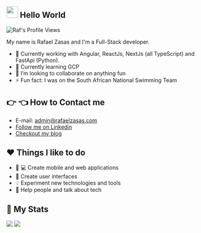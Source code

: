 ## <img src="https://raw.githubusercontent.com/MartinHeinz/MartinHeinz/master/wave.gif" width="30px"> Hello World

<p align="left"> 
  <img src="https://komarev.com/ghpvc/?username=RafaelZasas&color=blueviolet" alt="Raf's Profile Views" />
</p>

My name is Rafael Zasas and I'm a Full-Stack developer. 

- 🔭 Currently working with Angular, ReactJs, NextJs (all TypeScript) and FastApi (Python).
- 🌱 Currently learning GCP
- 👯 I’m looking to collaborate on anything fun
- ⚡ Fun fact: I was on the South African National Swimming Team

## :point_right: :point_left: How to Contact me

- E-mail: admin@rafaelzasas.com
- [Follow me on Linkedin](https://www.linkedin.com/in/rafael-zasas/)
- [Checkout my blog](https://rafaelzasas.com/blog)

## :heart: Things I like to do

- :iphone: :computer: Create mobile and web applications
- :flower_playing_cards: Create user interfaces
- :bulb: Experiment new technologies and tools
- :man: Help people and talk about tech

## :page_with_curl: My Stats 

<img src="https://github-readme-stats.vercel.app/api?username=rafaelzasas&show_icons=true&theme=dark&count_private=true&border_radius=15&bg_color=30,38bdf8,2563eb&title_color=f1f5f9&text_color=f1f5f9">
<img src="https://github-readme-stats.vercel.app/api/top-langs/?username=rafaelzasas&layout=compact&border_radius=15">
